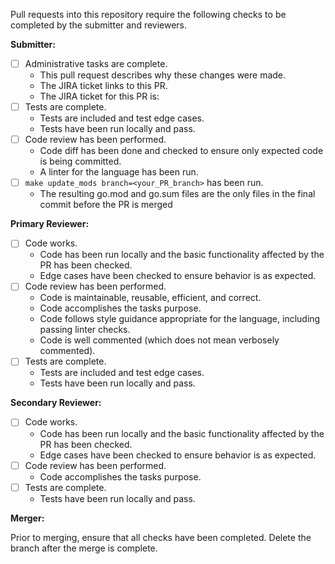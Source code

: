 Pull requests into this repository require the following checks to be completed by the submitter and reviewers.

**Submitter:**
- [ ] Administrative tasks are complete.
  - This pull request describes why these changes were made.
  - The JIRA ticket links to this PR.
  - The JIRA ticket for this PR is: 
- [ ] Tests are complete.
  - Tests are included and test edge cases.
  - Tests have been run locally and pass.
- [ ] Code review has been performed.
  - Code diff has been done and checked to ensure only expected code is being committed.
  - A linter for the language has been run.
- [ ] `make update_mods branch=<your_PR_branch>` has been run.
  - The resulting go.mod and go.sum files are the only files in the final commit before the PR is merged

**Primary Reviewer:**

- [ ] Code works.
  - Code has been run locally and the basic functionality affected by the PR has been checked.
  - Edge cases have been checked to ensure behavior is as expected.
- [ ] Code review has been performed.
  - Code is maintainable, reusable, efficient, and correct.
  - Code accomplishes the tasks purpose.
  - Code follows style guidance appropriate for the language, including passing linter checks.
  - Code is well commented (which does not mean verbosely commented).
- [ ] Tests are complete.
  - Tests are included and test edge cases.
  - Tests have been run locally and pass.

**Secondary Reviewer:**

- [ ] Code works.
  - Code has been run locally and the basic functionality affected by the PR has been checked.
  - Edge cases have been checked to ensure behavior is as expected.
- [ ] Code review has been performed.
  - Code accomplishes the tasks purpose.
- [ ] Tests are complete.
  - Tests have been run locally and pass.

**Merger:**

Prior to merging, ensure that all checks have been completed. Delete the branch after the merge is complete.